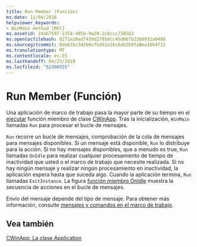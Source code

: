 ```yaml
---
title: Run Member (Función)
ms.date: 11/04/2016
helpviewer_keywords:
- WinMain method [MFC]
ms.assetid: 24ab7597-2354-495b-9a20-2c8ccc7385b3
ms.openlocfilehash: 8271a10ad7439d2795dcc45d667b23b0932a0486
ms.sourcegitcommit: 0ab61bc3d2b6cfbd52a16c6ab2b97a8ea1864f12
ms.translationtype: MT
ms.contentlocale: es-ES
ms.lasthandoff: 04/23/2019
ms.locfileid: "62308555"
---
```

# <a name="run-member-function"></a>Run Member (Función)

Una aplicación de marco de trabajo pasa la mayor parte de su tiempo en el [ejecutar](../mfc/reference/cwinapp-class.md#run) función miembro de clase [CWinApp](../mfc/reference/cwinapp-class.md). Tras la inicialización, `WinMain` llamadas `Run` para procesar el bucle de mensajes.

`Run` recorre un bucle de mensajes, comprobación de la cola de mensajes para mensajes disponibles. Si un mensaje está disponible, `Run` lo distribuye para la acción. Si no hay mensajes disponibles, que a menudo es true, `Run` llamadas `OnIdle` para realizar cualquier procesamiento de tiempo de inactividad que usted o el marco de trabajo que necesite realizada. Si no hay ningún mensaje y realizar ningún procesamiento en inactividad, la aplicación espera hasta que suceda algo. Cuando la aplicación termina, `Run` llamadas `ExitInstance`. La figura [función miembro OnIdle](../mfc/onidle-member-function.md) muestra la secuencia de acciones en el bucle de mensajes.

Envío del mensaje depende del tipo de mensaje. Para obtener más información, consulte [mensajes y comandos en el marco de trabajo](../mfc/messages-and-commands-in-the-framework.md).

## <a name="see-also"></a>Vea también

[CWinApp: La clase Application](../mfc/cwinapp-the-application-class.md)
